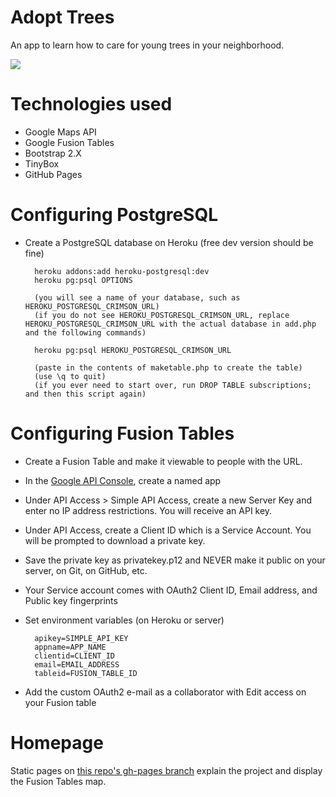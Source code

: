 # Adopt Trees

An app to learn how to care for young trees in your neighborhood.

<img src="https://raw.github.com/CityOfBoston/adopt-trees/gh-pages/screenshot.png"/>

# Technologies used

* Google Maps API
* Google Fusion Tables
* Bootstrap 2.X
* TinyBox
* GitHub Pages

# Configuring PostgreSQL

* Create a PostgreSQL database on Heroku (free dev version should be fine)

        heroku addons:add heroku-postgresql:dev
        heroku pg:psql OPTIONS
        
        (you will see a name of your database, such as HEROKU_POSTGRESQL_CRIMSON_URL)
        (if you do not see HEROKU_POSTGRESQL_CRIMSON_URL, replace HEROKU_POSTGRESQL_CRIMSON_URL with the actual database in add.php and the following commands)
        
        heroku pg:psql HEROKU_POSTGRESQL_CRIMSON_URL
        
        (paste in the contents of maketable.php to create the table)
        (use \q to quit)
        (if you ever need to start over, run DROP TABLE subscriptions; and then this script again)


# Configuring Fusion Tables

* Create a Fusion Table and make it viewable to people with the URL.

* In the <a href="https://code.google.com/apis/console/">Google API Console</a>, create a named app

* Under API Access > Simple API Access, create a new Server Key and enter no IP address restrictions. You will receive an API key.

* Under API Access, create a Client ID which is a Service Account. You will be prompted to download a private key.

* Save the private key as privatekey.p12 and NEVER make it public on your server, on Git, on GitHub, etc.

* Your Service account comes with OAuth2 Client ID, Email address, and Public key fingerprints

* Set environment variables (on Heroku or server)

        apikey=SIMPLE_API_KEY
        appname=APP_NAME
        clientid=CLIENT_ID
        email=EMAIL_ADDRESS
        tableid=FUSION_TABLE_ID

* Add the custom OAuth2 e-mail as a collaborator with Edit access on your Fusion table

# Homepage

Static pages on <a href="https://github.com/cityofboston/adopt-trees/tree/gh-pages">this repo's gh-pages branch</a> explain the project and display the Fusion Tables map.